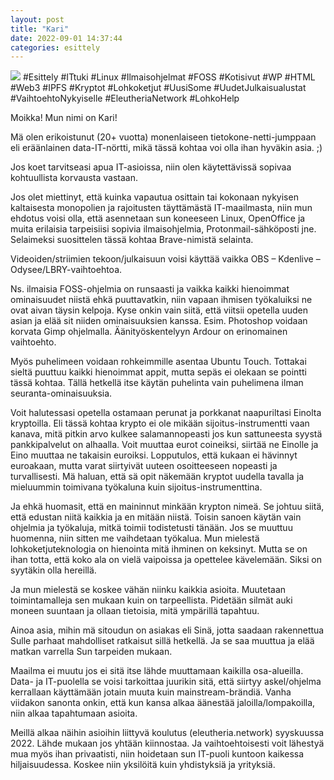 ```yaml
---
layout: post
title: "Kari"
date: 2022-09-01 14:37:44
categories: esittely
---
```

<img src="{{ site.baseurl }}/images/pic02.jpg" class="fit image">
#Esittely #ITtuki #Linux #Ilmaisohjelmat #FOSS #Kotisivut #WP #HTML #Web3 #IPFS #Kryptot #Lohkoketjut #UusiSome #UudetJulkaisualustat #VaihtoehtoNykyiselle #EleutheriaNetwork #LohkoHelp

Moikka! Mun nimi on Kari!

Mä olen erikoistunut (20+ vuotta) monenlaiseen tietokone-netti-jumppaan eli eräänlainen data-IT-nörtti, mikä tässä kohtaa voi olla ihan hyväkin asia. ;) 

Jos koet tarvitseasi apua IT-asioissa, niin olen käytettävissä sopivaa kohtuullista korvausta vastaan.

Jos olet miettinyt, että kuinka vapautua osittain tai kokonaan nykyisen kaltaisesta monopolien ja rajoitusten täyttämästä IT-maailmasta, niin mun ehdotus voisi olla, että asennetaan sun koneeseen Linux, OpenOffice ja muita erilaisia tarpeisiisi sopivia ilmaisohjelmia, Protonmail-sähköposti jne. Selaimeksi suosittelen tässä kohtaa Brave-nimistä selainta.

Videoiden/striimien tekoon/julkaisuun voisi käyttää vaikka OBS – Kdenlive – Odysee/LBRY-vaihtoehtoa. 

Ns. ilmaisia FOSS-ohjelmia on runsaasti ja vaikka kaikki hienoimmat ominaisuudet niistä ehkä puuttavatkin, niin vapaan ihmisen työkaluiksi ne ovat aivan täysin kelpoja. Kyse onkin vain siitä, että viitsii opetella uuden asian ja elää sit niiden ominaisuuksien kanssa. Esim. Photoshop voidaan korvata Gimp ohjelmalla. Äänityöskentelyyn Ardour on erinomainen vaihtoehto.

Myös puhelimeen voidaan rohkeimmille asentaa Ubuntu Touch. Tottakai sieltä puuttuu kaikki hienoimmat appit, mutta sepäs ei olekaan se pointti tässä kohtaa. Tällä hetkellä itse käytän puhelinta vain puhelimena ilman seuranta-ominaisuuksia.

Voit halutessasi opetella ostamaan perunat ja porkkanat naapuriltasi Einolta kryptoilla. Eli tässä kohtaa krypto ei ole mikään sijoitus-instrumentti vaan kanava, mitä pitkin arvo kulkee salamannopeasti jos kun sattuneesta syystä pankkipalvelut on alhaalla. Voit muuttaa eurot coineiksi, siirtää ne Einolle ja Eino muuttaa ne takaisin euroiksi. Lopputulos, että kukaan ei hävinnyt euroakaan, mutta varat siirtyivät uuteen osoitteeseen nopeasti ja turvallisesti. Mä haluan, että sä opit näkemään kryptot uudella tavalla ja mieluummin toimivana työkaluna kuin sijoitus-instrumenttina. 

Ja ehkä huomasit, että en maininnut minkään krypton nimeä. Se johtuu siitä, että edustan niitä kaikkia ja en mitään niistä. Toisin sanoen käytän vain ohjelmia ja työkaluja, mitkä toimii todistetusti tänään. Jos se muuttuu huomenna, niin sitten me vaihdetaan työkalua. Mun mielestä lohkoketjuteknologia on hienointa mitä ihminen on keksinyt. Mutta se on ihan totta, että koko ala on vielä vaipoissa ja opettelee kävelemään. Siksi on syytäkin olla hereillä.

Ja mun mielestä se koskee vähän niinku kaikkia asioita. Muutetaan toimintamalleja sen mukaan kuin on tarpeellista. Pidetään silmät auki moneen suuntaan ja ollaan tietoisia, mitä ympärillä tapahtuu.

Ainoa asia, mihin mä sitoudun on asiakas eli Sinä, jotta saadaan rakennettua Sulle parhaat mahdolliset ratkaisut sillä hetkellä. Ja se saa muuttua ja elää matkan varrella Sun tarpeiden mukaan.

Maailma ei muutu jos ei sitä itse lähde muuttamaan kaikilla osa-alueilla. Data- ja IT-puolella se voisi tarkoittaa juurikin sitä, että siirtyy askel/ohjelma kerrallaan käyttämään jotain muuta kuin mainstream-brändiä. Vanha viidakon sanonta onkin, että kun kansa alkaa äänestää jaloilla/lompakoilla, niin alkaa tapahtumaan asioita. 

Meillä alkaa näihin asioihin liittyvä koulutus (eleutheria.network) syyskuussa 2022. Lähde mukaan jos yhtään kiinnostaa. Ja vaihtoehtoisesti voit lähestyä mua myös ihan privaatisti, niin hoidetaan sun IT-puoli kuntoon kaikessa hiljaisuudessa. Koskee niin yksilöitä kuin yhdistyksiä ja yrityksiä.
